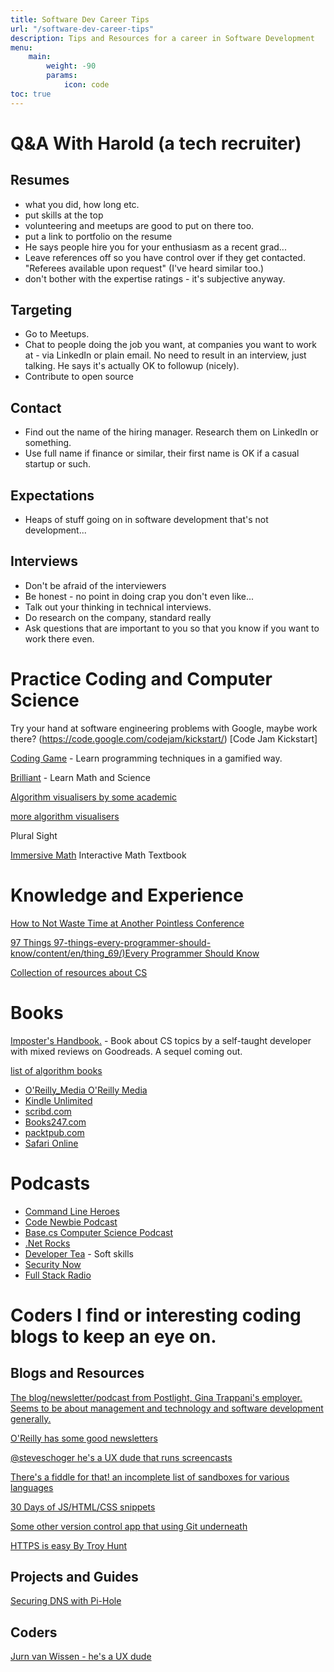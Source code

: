 ```yaml
---
title: Software Dev Career Tips
url: "/software-dev-career-tips"
description: Tips and Resources for a career in Software Development
menu:
    main: 
        weight: -90
        params:
            icon: code
toc: true
---
```


# Q&A With Harold (a tech recruiter) #

## Resumes ##
* what you did, how long etc.
* put skills at the top
* volunteering and meetups are good to put on there too.
* put a link to portfolio on the resume
* He says people hire you for your enthusiasm as a recent grad...
* Leave references off so you have control over if they get contacted. "Referees available upon request" (I've heard similar too.)
* don't bother with the expertise ratings - it's subjective anyway.

## Targeting ##
* Go to Meetups.
* Chat to people doing the job you want, at companies you want to work at - via LinkedIn or plain email. No need to result in an interview, just talking. He says it's actually OK to followup (nicely).
* Contribute to open source

## Contact ##
* Find out the name of the hiring manager. Research them on LinkedIn or something.
* Use full name if finance or similar, their first name is OK if a casual startup or such.

## Expectations ##
* Heaps of stuff going on in software development that's not development...

## Interviews ##
* Don't be afraid of the interviewers
* Be honest - no point in doing crap you don't even like...
* Talk out your thinking in technical interviews.
* Do research on the company, standard really
* Ask questions that are important to you so that you know if you want to work there even.


# Practice Coding and Computer Science #

Try your hand at software engineering problems with Google, maybe work there? (https://code.google.com/codejam/kickstart/) [Code Jam Kickstart]

 [Coding Game](https://www.codingame.com/start) - Learn programming techniques in a gamified way.

[Brilliant](https://brilliant.org) - Learn Math and Science

[Algorithm visualisers by some academic](https://www.cs.usfca.edu/~galles/visualization/Algorithms.html)

[more algorithm visualisers](https://visualgo.net/en)

Plural Sight

[Immersive Math](http://immersivemath.com/ila/index.html) Interactive Math Textbook

# Knowledge and Experience #

[How to Not Waste Time at Another Pointless Conference](https://medium.com/the-mission/how-to-not-waste-your-time-at-another-pointless-conference-370db117a590)

[97 Things 97-things-every-programmer-should-know/content/en/thing_69/)Every Programmer Should Know](https://97-things-every-x-should-know.gitbooks.io/)

[Collection of resources about CS](https://teachyourselfcs.com)

# Books #

[Imposter's Handbook.](https://bigmachine.io/products/the-imposters-handbook/) -  Book about CS topics by a self-taught developer with mixed reviews on Goodreads. A sequel coming out.

[list of algorithm books](https://whatpixel.com/best-algorithm-books/)

* [O'Reilly_Media O'Reilly Media](https://en.wikipedia.org/wiki/)
* [Kindle Unlimited](https://en.wikipedia.org/wiki/Kindle_Unlimited)
* [scribd.com](https://en.wikipedia.org/wiki/Scribd)
* [Books247.com](https://www.books247.com/)
* [packtpub.com](https://www.packtpub.com/)
* [Safari Online](https://en.wikipedia.org/wiki/O%27Reilly_Media#Safari_Books_Online)

# Podcasts #

* [Command Line Heroes](https://www.redhat.com/en/command-line-heroes)
* [Code Newbie Podcast](https://www.codenewbie.org/podcast)
* [Base.cs Computer Science Podcast](https://www.codenewbie.org/basecs)
* [.Net Rocks](http://www.dotnetrocks.com/)
* [Developer Tea](http://www.developertea.com/) - Soft skills
* [Security Now](https://twit.tv/shows/security-now)
* [Full Stack Radio](http://fullstackradio.com/)

# Coders I find or interesting coding blogs to keep an eye on. #

## Blogs and Resources ##

[The blog/newsletter/podcast from Postlight, Gina Trappani's employer. Seems to be about management and technology and software development generally.](https://trackchanges.postlight.com/)

[O'Reilly has some good newsletters](https://www.oreilly.com/emails/newsletters/index.html) 

[@steveschoger he's a UX dude that runs screencasts](https://twitter.com/steveschoger) 

[There's a fiddle for that! an incomplete list of sandboxes for various languages](https://fiddles.io/) 

[30 Days of JS/HTML/CSS snippets](https://medium.com/@samanthaming/codetidbits30-9a782b17fa89) 

[Some other version control app that using Git underneath](https://medium.com/glitch/reinventing-version-control-with-glitch-rewind-914c350da442) 

[HTTPS is easy By Troy Hunt](https://www.troyhunt.com/https-is-easy/) 

## Projects and Guides ##

[Securing DNS with Pi-Hole](https://scotthelme.co.uk/securing-dns-across-all-of-my-devices-with-pihole-dns-over-https-1-1-1-1/) 

## Coders ##

[Jurn van Wissen - he's a UX dude](https://twitter.com/jurn_w) 
